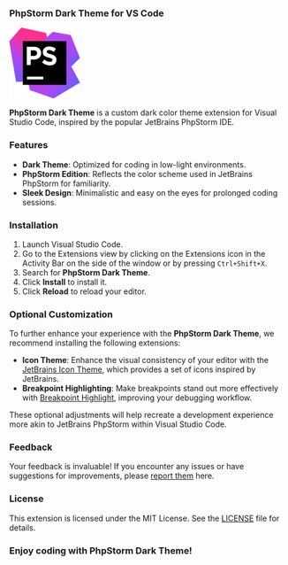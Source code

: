 ### PhpStorm Dark Theme for VS Code

![PhpStorm Dark Theme](./images/icon.png)

**PhpStorm Dark Theme** is a custom dark color theme extension for Visual Studio Code, inspired by the popular JetBrains PhpStorm IDE.

### Features

- **Dark Theme**: Optimized for coding in low-light environments.
- **PhpStorm Edition**: Reflects the color scheme used in JetBrains PhpStorm for familiarity.
- **Sleek Design**: Minimalistic and easy on the eyes for prolonged coding sessions.

### Installation

1. Launch Visual Studio Code.
2. Go to the Extensions view by clicking on the Extensions icon in the Activity Bar on the side of the window or by pressing `Ctrl+Shift+X`.
3. Search for **PhpStorm Dark Theme**.
4. Click **Install** to install it.
5. Click **Reload** to reload your editor.

### Optional Customization

To further enhance your experience with the **PhpStorm Dark Theme**, we recommend installing the following extensions:

* **Icon Theme**: Enhance the visual consistency of your editor with the [JetBrains Icon Theme](https://marketplace.visualstudio.com/items?itemName=chadalen.vscode-jetbrains-icon-theme), which provides a set of icons inspired by JetBrains.
* **Breakpoint Highlighting**: Make breakpoints stand out more effectively with [Breakpoint Highlight](https://marketplace.visualstudio.com/items?itemName=ericgomez.breakpoint-highlight), improving your debugging workflow.

These optional adjustments will help recreate a development experience more akin to JetBrains PhpStorm within Visual Studio Code.

### Feedback

Your feedback is invaluable! If you encounter any issues or have suggestions for improvements, please [report them](https://github.com/ericgomez/vscode-phpstorm-theme/issues) here.

### License

This extension is licensed under the MIT License. See the [LICENSE](./LICENSE) file for details.

### Enjoy coding with PhpStorm Dark Theme!